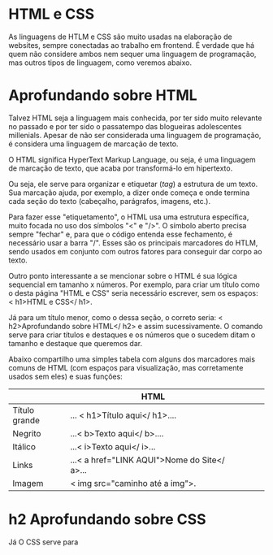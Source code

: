 # HTML e CSS

As linguagens de HTLM e CSS são muito usadas na elaboração de websites, sempre conectadas ao trabalho em frontend. É verdade que há quem não considere ambos nem sequer uma linguagem de programação, mas outros tipos de linguagem, como veremos abaixo.

# Aprofundando sobre HTML

Talvez HTML seja a linguagem mais conhecida, por ter sido muito relevante no passado e por ter sido o passatempo das blogueiras adolescentes millenials. Apesar de não ser considerada uma linguagem de programação, é considera uma linguagem de marcação de texto.

O HTML significa HyperText Markup Language, ou seja, é uma linguagem de marcação de texto, que acaba por transformá-lo em hipertexto. 

Ou seja, ele serve para organizar e etiquetar (_tag_) a estrutura de um texto. Sua marcação ajuda, por exemplo, a dizer onde começa e onde termina cada seção do texto (cabeçalho, parágrafos, imagens, etc.). 

Para fazer esse "etiquetamento", o HTML usa uma estrutura específica, muito focada no uso dos símbolos "<" e "/>". O símbolo aberto precisa sempre "fechar" e, para que o código entenda esse fechamento, é necessário usar a barra "/". Esses são os principais marcadores do HTLM, sendo usados em conjunto com outros fatores para conseguir dar corpo ao texto.

Outro ponto interessante a se mencionar sobre o HTML é sua lógica sequencial em tamanho x números. Por exemplo, para criar um título como o desta página "HTML e CSS" seria necessário escrever, sem os espaços: < h1>HTML e CSS</ h1>.

Já para um título menor, como o dessa seção, o correto seria: < h2>Aprofundando sobre HTML</ h2> e assim sucessivamente. O comando <h> serve para criar títulos e destaques e os números que o sucedem ditam o tamanho e destaque que queremos dar.

Abaixo compartilho uma simples tabela com alguns dos marcadores mais comuns de HTML (com espaços para visualização, mas corretamente usados sem eles) e suas funções:

|               | HTML                                 |   |   |   |
|---------------|--------------------------------------|---|---|---|
| Título grande | ... < h1>Título aqui</ h1>....                 |   |   |   |
| Negrito       | ...< b>Texto aqui</ b>....                    |   |   |   |
| Itálico       | ...< i>Texto aqui</ i>...                    |   |   |   |
| Links         | ...< a href="LINK AQUI">Nome do Site</ a>... |   |   |   |
| Imagem        | < img src="caminho até a img">.        |   |   |   |

# h2 Aprofundando sobre CSS

Já O CSS serve para
